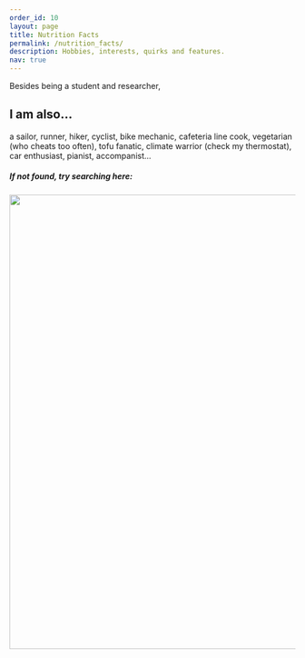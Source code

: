 ```yaml
---
order_id: 10
layout: page
title: Nutrition Facts
permalink: /nutrition_facts/
description: Hobbies, interests, quirks and features.
nav: true
---
```

Besides being a student and researcher, 
## I am also...
a sailor, runner, hiker, cyclist, bike mechanic, cafeteria line cook, vegetarian 
(who cheats too often), tofu fanatic, climate warrior (check my thermostat), 
car enthusiast, pianist, accompanist...


##### If not found, try searching here:
<p align="center">
<img style="float: middle;" width="800" src="https://yxie20.github.io/assets/img/findme.png">
<p/>